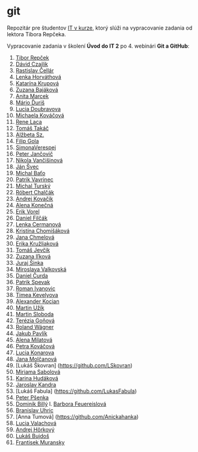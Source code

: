 # git
Repozitár pre študentov [IT v kurze](https://www.itvkurze.sk/), ktorý slúži na vypracovanie zadania od lektora Tibora Repčeka.

Vypracovanie zadania v školení **Úvod do IT 2** po 4. webinári **Git a GitHub**:

1. [Tibor Repček](https://github.com/tiborepcek)
1. [Dávid Czajlik](https://github.com/Cajlo89)
1. [Rastislav Čellár](https://github.com/Marrr2)
1. [Lenka Horváthová](https://github.com/lenkahorv)
1. [Katarína Krupová](https://github.com/22kate)
1. [Zuzana Bajáková](https://github.com/thezuz8)
1. [Anita Marcek](https://github.com/AnitaMarcek)
1. [Mário Ďuriš](https://github.com/MarioDuris)
1. [Lucia Doubravova](https://github.com/LuciaDoub)
1. [Michaela Kováčová](https://github.com/myshellsmith)
1. [Rene Laca](https://github.com/renelaca)
1. [Tomáš Takáč](https://github.com/TomTeki)
1. [Alžbeta Sz.](https://github.com/BettySz)
1. [Filip Gola](https://github.com/filip-gola)
1. [SimonaVerespej](https://github.com/simonaverespej)
1. [Peter Jančovič](https://github.com/peterjancovic)
1. [Nikola Vančišinová](https://github.com/Nikola109)
1. [Ján Švec](https://github.com/JanSvec)
1. [Michal Baťo](https://github.com/MajklBT)
1. [Patrik Vavrinec](https://github.com/Sherminator24)
1. [Michal Turský](https://github.com/MichalTursky)
1. [Róbert Chalčák](https://github.com/RobertChalcak)
1. [Andrej Kovačik](https://github.com/Andrej47)
1. [Alena Konečná](https://github.com/37Al)
1. [Erik Vorel](https://github.com/ErikVorel)
1. [Daniel Filčák](https://github.com/Filky)
1. [Lenka Cermanová](https://github.com/cerlenka)
1. [Kristína Chomišáková](https://github.com/tinachomisakova)
1. [Jana Chmelová](https://github.com/JanaChmela)
1. [Erika Kružliaková](https://github.com/Erin-Kruzliakova)
1. [Tomáš Jevčik](https://github.com/TomasJevcik)
1. [Zuzana Iľková](https://github.com/zuzka97)
1. [Juraj Šinka](https://github.com/JurajSinka)
1. [Miroslava Valkovská](https://github.com/mirka0310)
1. [Daniel Čurda](https://github.com/DanielCurda)
1. [Patrik Spevak](https://github.com/MrSingi)
1. [Roman Ivanovic](https://github.com/RomanIvanovic)
1. [Timea Kevelyova](https://github.com/Kevelka)
1. [Alexander Kocian](https://github.com/Al3xanderKo)
1. [Martin Užík](https://github.com/MartinUzik)
1. [Martin Sloboda](https://github.com/Martin1978)
1. [Terézia Goňová](https://github.com/Atereeeeeeez)
1. [Roland Wágner](https://github.com/Rallinko)
1. [Jakub Pavlík](https://github.com/kubo11)
1. [Alena Milatová](https://github.com/AlenkaH)
1. [Petra Kováčová](https://github.com/PetraKovacova)
1. [Lucia Konarova](https://github.com/LuciaKonarova)
1. [Jana Molčanová](https://github.com/JanaMolcanova)
1. [Lukáš Škovran] (https://github.com/LSkovran)
1. [Miriama Sabolová](https://github.com/miriamsabolova)
1. [Karina Hudáková](https://github.com/Karin14)
1. [Jaroslav Kandra](https://github.com/Jaroslav004/Repository.git)
1. [Lukáš Fabula] (https://github.com/LukasFabula)
1. [Peter Pšenka](https://github.com/PeterPsenka)
1. [Dominik Billý](https://github.com/Nikbi25)
l. [Barbora Feuereislová](https://github.com/BarbiF)
1. [Branislav Uhric](https://github.com/uhricb)
1. [Anna Tumová] (https://github.com/Anickahanka)
1. [Lucia Valachová](https://github.com/LuciaValachova)
1. [Andrej Hôrkový](https://github.com/Andrej183)
1. [Lukáš Bujdoš](https://github.com/bujdoluk)
1. [Frantisek Muransky](https://github.com/fericko)